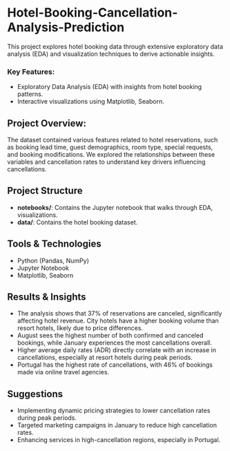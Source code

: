 # Hotel-Booking-Cancellation-Analysis-Prediction
This project explores hotel booking data through extensive exploratory data analysis (EDA) and visualization techniques to derive actionable insights. 

### Key Features:
- Exploratory Data Analysis (EDA) with insights from hotel booking patterns.
- Interactive visualizations using Matplotlib, Seaborn.

## Project Overview:
The dataset contained various features related to hotel reservations, such as booking lead time, guest demographics, room type, special requests, and booking modifications. We explored the relationships between these variables and cancellation rates to understand key drivers influencing cancellations.

## Project Structure
- **notebooks/**: Contains the Jupyter notebook that walks through EDA, visualizations.
- **data/**: Contains the hotel booking dataset.

## Tools & Technologies
- Python (Pandas, NumPy)
- Jupyter Notebook
- Matplotlib, Seaborn

## Results & Insights
- The analysis shows that 37% of reservations are canceled, significantly affecting hotel revenue. City hotels have a higher booking volume than resort hotels, likely due to price differences.
- August sees the highest number of both confirmed and canceled bookings, while January experiences the most cancellations overall.
- Higher average daily rates (ADR) directly correlate with an increase in cancellations, especially at resort hotels during peak periods.
- Portugal has the highest rate of cancellations, with 46% of bookings made via online travel agencies.

## Suggestions
- Implementing dynamic pricing strategies to lower cancellation rates during peak periods.
- Targeted marketing campaigns in January to reduce high cancellation rates.
- Enhancing services in high-cancellation regions, especially in Portugal.
